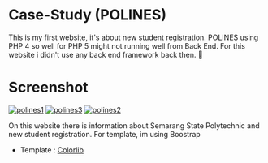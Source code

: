 # Case-Study (POLINES)
This is my first website, it's about new student registration.
POLINES using PHP 4 so well for PHP 5 might not running well from Back End.
For this website i didn't use any back end framework back then. 🙏

# Screenshot

<a href="https://ibb.co/WnmNh3g"><img src="https://i.ibb.co/9nQmDvs/polines1.png" alt="polines1" border="0"></a>
<a href="https://ibb.co/mXV4pvT"><img src="https://i.ibb.co/xft6ZmL/polines3.png" alt="polines3" border="0"></a>
<a href="https://ibb.co/sVJvP65"><img src="https://i.ibb.co/YLT7WyD/polines2.png" alt="polines2" border="0"></a>

On this website there is information about Semarang State Polytechnic and new student registration. For template, im using Boostrap

- Template : [Colorlib](https://colorlib.com/)
